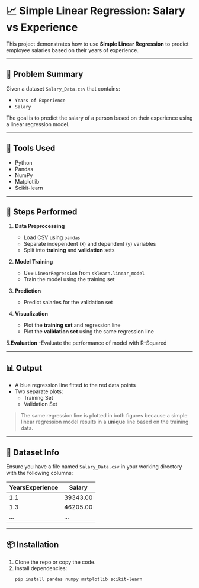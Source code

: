# 📈 Simple Linear Regression: Salary vs Experience

This project demonstrates how to use **Simple Linear Regression** to predict employee salaries based on their years of experience.

---

## 🧠 Problem Summary

Given a dataset `Salary_Data.csv` that contains:
- `Years of Experience`
- `Salary`

The goal is to predict the salary of a person based on their experience using a linear regression model.

---

## 🔧 Tools Used

- Python
- Pandas
- NumPy
- Matplotlib
- Scikit-learn

---

## 🚀 Steps Performed

1. **Data Preprocessing**
   - Load CSV using `pandas`
   - Separate independent (`X`) and dependent (`y`) variables
   - Split into **training** and **validation** sets

2. **Model Training**
   - Use `LinearRegression` from `sklearn.linear_model`
   - Train the model using the training set

3. **Prediction**
   - Predict salaries for the validation set

4. **Visualization**
   - Plot the **training set** and regression line
   - Plot the **validation set** using the same regression line
     
5.**Evaluation**
   -Evaluate the performance of model with R-Squared

---

## 📊 Output

- A blue regression line fitted to the red data points
- Two separate plots:
  - Training Set
  - Validation Set

> The same regression line is plotted in both figures because a simple linear regression model results in a **unique** line based on the training data.

---

## 📁 Dataset Info

Ensure you have a file named `Salary_Data.csv` in your working directory with the following columns:

| YearsExperience | Salary     |
|-----------------|------------|
| 1.1             | 39343.00   |
| 1.3             | 46205.00   |
| ...             | ...        |

---

## 📦 Installation

1. Clone the repo or copy the code.
2. Install dependencies:
   ```bash
   pip install pandas numpy matplotlib scikit-learn
